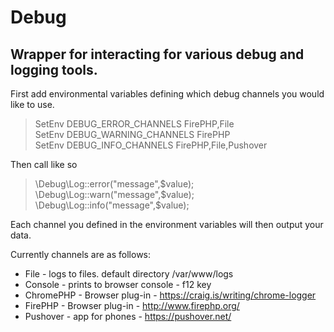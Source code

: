 # Debug

## Wrapper for interacting for various debug and logging tools.

First add environmental variables defining which debug channels you would like to use.

> SetEnv DEBUG_ERROR_CHANNELS FirePHP,File  
> SetEnv DEBUG_WARNING_CHANNELS FirePHP  
> SetEnv DEBUG_INFO_CHANNELS FirePHP,File,Pushover  

Then call like so

> \Debug\Log::error("message",$value);  
> \Debug\Log::warn("message",$value);  
> \Debug\Log::info("message",$value);  

Each channel you defined in the environment variables will then output your data.


Currently channels are as follows:

- File - logs to files. default directory /var/www/logs
- Console - prints to browser console - f12 key
- ChromePHP - Browser plug-in - https://craig.is/writing/chrome-logger
- FirePHP - Browser plug-in - http://www.firephp.org/
- Pushover - app for phones - https://pushover.net/
